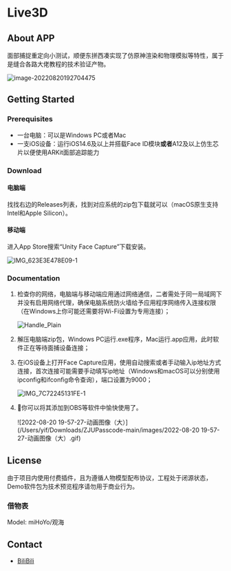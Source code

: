 # Live3D

## About APP

面部捕捉重定向小测试，顺便东拼西凑实现了仿原神渲染和物理模拟等特性，属于是缝合各路大佬教程的技术验证产物。

![image-20220820192704475](/Users/yif/Downloads/ZJUPasscode-main/images/image-20220820192704475.png)

## Getting Started

### Prerequisites

- 一台电脑：可以是Windows PC或者Mac
- 一支iOS设备：运行iOS14.6及以上并搭载Face ID模块**或者**A12及以上仿生芯片以便使用ARKit面部追踪能力

### Download

#### 电脑端

找找右边的Releases列表，找到对应系统的zip包下载就可以（macOS原生支持Intel和Apple Silicon）。

#### 移动端

进入App Store搜索“Unity Face Capture”下载安装。

![IMG_623E3E478E09-1](/Users/yif/Downloads/ZJUPasscode-main/images/IMG_623E3E478E09-1.jpeg)

### Documentation

1. 检查你的网络，电脑端与移动端应用通过网络通信，二者需处于同一局域网下并没有启用网络代理，确保电脑系统防火墙给予应用程序网络传入连接权限（在Windows上你可能还需要将Wi-Fi设置为专用连接）；

   <img src="/Users/yif/Downloads/ZJUPasscode-main/images/Handle_Plain.jpg" alt="Handle_Plain"  />

2. 解压电脑端zip包，Windows PC运行.exe程序，Mac运行.app应用，此时软件正在等待面捕设备连接；

3. 在iOS设备上打开Face Capture应用，使用自动搜索或者手动输入ip地址方式连接，首次连接可能需要手动填写ip地址（Windows和macOS可以分别使用ipconfig和ifconfig命令查询），端口设置为9000；

   ![IMG_7C72245131FE-1](/Users/yif/Downloads/ZJUPasscode-main/images/IMG_7C72245131FE-1.jpeg)

4. 🎉你可以将其添加到OBS等软件中愉快使用了。

   ![2022-08-20 19-57-27-动画图像（大）](/Users/yif/Downloads/ZJUPasscode-main/images/2022-08-20 19-57-27-动画图像（大）.gif)

## License

由于项目内使用付费插件，且为遵循人物模型配布协议，工程处于闭源状态，Demo软件包为技术预览程序请勿用于商业行为。

### 借物表

Model: miHoYo/观海

## Contact

- [BiliBili](https://space.bilibili.com/314598468?spm_id_from=333.1007.0.0)

